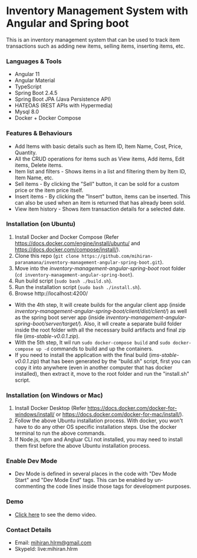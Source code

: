 # Inventory Management System with Angular and Spring boot 

This is an inventory management system that can be used to track item transactions such as adding new items, selling items, inserting items, etc.

### Languages & Tools

* Angular 11
* Angular Material
* TypeScript
* Spring Boot 2.4.5
* Spring Boot JPA (Java Persistence API)
* HATEOAS (REST APIs with Hypermedia)
* Mysql 8.0
* Docker + Docker Compose

### Features & Behaviours

* Add Items with basic details such as Item ID, Item Name, Cost, Price, Quantity.
* All the CRUD operations for items such as View items, Add items, Edit items, Delete items.
* Item list and filters - Shows items in a list and filtering them by Item ID, Item Name, etc.
* Sell items - By clicking the "Sell" button, it can be sold for a custom price or the item price itself.
* Insert items - By clicking the "Insert" button, items can be inserted. This can also be used when an item is returned that has already been sold.
* View item history - Shows item transaction details for a selected date.

### Installation (on Ubuntu)

1. Install Docker and Docker Compose (Refer https://docs.docker.com/engine/install/ubuntu/ and https://docs.docker.com/compose/install/).
2. Clone this repo (`git clone https://github.com/mihiran-paranamana/inventory-management-angular-spring-boot.git`).
3. Move into the _inventory-management-angular-spring-boot_ root folder (`cd inventory-management-angular-spring-boot`).
4. Run build script (`sudo bash ./build.sh`).
5. Run the installation script (`sudo bash ./install.sh`).
6. Browse http://localhost:4200/

* With the 4th step, It will create builds for the angular client app (inside _inventory-management-angular-spring-boot/client/dist/client/_) as well as the spring boot server app (inside _inventory-management-angular-spring-boot/server/target/_).
Also, it wll create a separate build folder inside the root folder with all the necessary build artifacts and final zip file (_ims-stable-v0.0.1.zip_).
* With the 5th step, It wil run `sudo docker-compose build` and `sudo docker-compose up -d` commands to build and up the containers.
* If you need to install the application with the final build (_ims-stable-v0.0.1.zip_) that has been generated by the "build.sh" script, first you can copy it into anywhere (even in another computer that has docker installed), then extract it, move to the root folder and run the "install.sh" script.

### Installation (on Windows or Mac)

1. Install Docker Desktop (Refer https://docs.docker.com/docker-for-windows/install/ or https://docs.docker.com/docker-for-mac/install/).
2. Follow the above Ubuntu installation process. With docker, you won't have to do any other OS specific installation steps. Use the docker terminal to run the above commands.
3. If Node.js, npm and Angluar CLI not installed, you may need to install them first before the above Ubuntu installation process.

### Enable Dev Mode

* Dev Mode is defined in several places in the code with "Dev Mode Start" and "Dev Mode End" tags.
  This can be enabled by un-commenting the code lines inside those tags for development purposes.

### Demo
* [Click here](https://drive.google.com/file/d/1AQLQ4TDIOAXnu6EYtFF2Rv8-1bOjBnR8/view?usp=sharing) to see the demo video.

### Contact Details

* Email: mihiran.hlrm@gmail.com
* SkypeId: live:mihiran.hlrm
